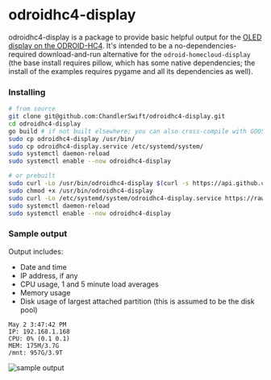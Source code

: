 # odroidhc4-display

odroidhc4-display is a package to provide basic helpful output for the
[OLED display on the ODROID-HC4](https://wiki.odroid.com/odroid-hc4/application_note/oled).
It's intended to be a no-dependencies-required download-and-run alternative for
the `odroid-homecloud-display` (the base install requires pillow, which has some
native dependencies; the install of the examples requires pygame and all its
dependencies as well).

### Installing
```sh
# from source
git clone git@github.com:ChandlerSwift/odroidhc4-display.git
cd odroidhc4-display
go build # if not built elsewhere; you can also cross-compile with GOOS=linux GOARCH=arm64
sudo cp odroidhc4-display /usr/bin/
sudo cp odroidhc4-display.service /etc/systemd/system/
sudo systemctl daemon-reload
sudo systemctl enable --now odroidhc4-display

# or prebuilt
sudo curl -Lo /usr/bin/odroidhc4-display $(curl -s https://api.github.com/repos/ChandlerSwift/odroidhc4-display/releases/latest | jq -r ".assets[0].browser_download_url") 
sudo chmod +x /usr/bin/odroidhc4-display
sudo curl -Lo /etc/systemd/system/odroidhc4-display.service https://raw.githubusercontent.com/ChandlerSwift/odroidhc4-display/main/odroidhc4-display.service
sudo systemctl daemon-reload
sudo systemctl enable --now odroidhc4-display
```
### Sample output
Output includes:
 * Date and time
 * IP address, if any
 * CPU usage, 1 and 5 minute load averages
 * Memory usage
 * Disk usage of largest attached partition (this is assumed to be the disk pool)

```
May 2 3:47:42 PM
IP: 192.168.1.168
CPU: 0% (0.1 0.1)
MEM: 175M/3.7G
/mnt: 957G/3.9T
```

![sample output](https://user-images.githubusercontent.com/8261698/116829719-fb8ae900-ab6a-11eb-938a-c37cca1fc46e.jpg)
